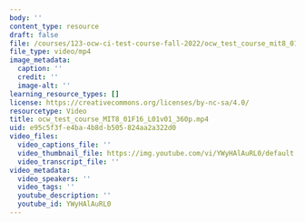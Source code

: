 ```yaml
---
body: ''
content_type: resource
draft: false
file: /courses/123-ocw-ci-test-course-fall-2022/ocw_test_course_mit8_01f16_l01v01_360p_360p_16_9.mp4
file_type: video/mp4
image_metadata:
  caption: ''
  credit: ''
  image-alt: ''
learning_resource_types: []
license: https://creativecommons.org/licenses/by-nc-sa/4.0/
resourcetype: Video
title: ocw_test_course_MIT8_01F16_L01v01_360p.mp4
uid: e95c5f3f-e4ba-4b8d-b505-824aa2a322d0
video_files:
  video_captions_file: ''
  video_thumbnail_file: https://img.youtube.com/vi/YWyHAlAuRL0/default.jpg
  video_transcript_file: ''
video_metadata:
  video_speakers: ''
  video_tags: ''
  youtube_description: ''
  youtube_id: YWyHAlAuRL0
---
```

